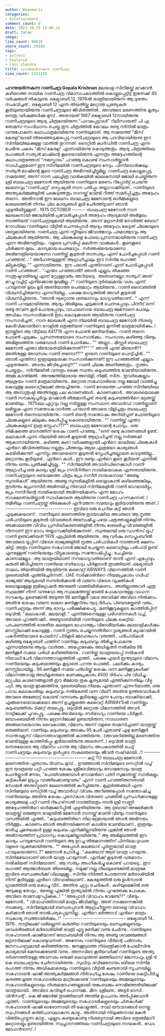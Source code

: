 ```yaml
---
author: Beaumaris
categories:
- Entertainment
comment_count: 0
date: 2022-10-15 15:00:11
draft: false
image: ''
like_count: 96619
share_count: 29140
tags:
- actress
- Featured
- rani chandra
title: പറന്നുയർന്നകന്ന റാണിചന്ദ്ര
view_count: 1241210
---
```


**പറന്നുയർന്നകന്ന റാണിചന്ദ്ര** **Gopala Krishnan** മലയാള സിനിമയ്ക്ക് മറക്കാൻ കഴിയാത്ത നായിക റാണിചന്ദ്ര വിമാനാപകടത്തിൽ കൊല്ലപ്പെട്ടിട്ട് ഇന്നേക്ക് 45 വർഷങ്ങൾ തികയുന്നു. ഒക്ടോബര്‍ 12, 1976ല്‍ രാത്രിയായിരുന്ന ആ ദുരന്തം സംഭവിച്ചത്.. ഒക്ടോബർ 12 എന്ന തിയതിയ്ക്കു മറ്റൊരു പ്രത്യേകത കൂടിയുണ്ടായിരുന്നു റാണിചന്ദ്രയുടെ ജീവിതത്തിൽ.. അവരുടെ മരണത്തിനു കൃത്യം ഒമ്പതു വർഷങ്ങൾക്കു മുമ്പ്.. അതായത് 1967 ഒക്ടോബർ 12നായിരുന്നു റാണിചന്ദ്രയുടെ ആദ്യ ചിത്രമായിരുന്ന "പാവപ്പെട്ടവൾ" റിലീസായത്! പി എ തോമസ് സംവിധാനം ചെയ്ത ഈ ചിത്രത്തിൽ കേവലം രണ്ടു സീനിൽ മാത്രം വന്നുപോകുന്ന കഥാപാത്രമായിരുന്നു റാണിയുടേത്. ആ സമയത്ത് "മിസ് കേരള"യായി തിരഞ്ഞെടുക്കപ്പെട്ട റാണിചന്ദ്രയുടെ ആ പദവിയായിരുന്നു ഈ സിനിമയിലേക്കുള്ള വാതിൽ തുറന്നത്. ടൈറ്റിൽ കാർഡിൽ റാണിചന്ദ്ര എന്ന പേരിനു പകരം "മിസ് കേരള" എന്നായിരുന്നു കൊടുത്തതും. ആദ്യ ചിത്രത്തിലെ രംഗങ്ങൾ സത്യൻ മാഷിന്റെ കൂടെയായിരുന്നു എന്നതും അദ്ദേഹത്തിന്റെ കഥാപാത്രത്തോട് "നമസ്കാരം" പറഞ്ഞു കൊണ്ട് സംസാരിയ്ക്കാൻ സാധിച്ചതുമാണ് ഈ സിനിമയിൽ റാണിചന്ദ്രയുടെ നേട്ടം. പിന്നീടൊരിക്കലും സത്യൻ മാഷിന്റെ കൂടെ റാണിചന്ദ്ര അഭിനയിച്ചിട്ടുമില്ല. റാണിചന്ദ്ര കൊല്ലപ്പെട്ട സമയത്ത്, അന്ന് നാന ചലച്ചിത്ര വാരികയില്‍ ലേഖകനായി ജോലി ചെയ്തിരുന്ന ശ്രീ ബാലചന്ദ്ര മേനോൻ ആയിരുന്നു റാണിയുടെ മരണം റിപ്പോര്‍ട്ട്‌ ചെയ്‌ത ലേഖനവും "റാണിചന്ദ്ര" സ്പെഷ്യല്‍ നാന പതിപ്പും തയ്യാറാക്കിയത്.. റാണിയുടെ അന്ത്യകര്‍മ്മങ്ങളില്‍ പങ്കെടുത്തതും നാനയ്ക്ക് വേണ്ടി റീത്ത് സമര്‍പ്പിച്ചതും അദ്ദേഹം തന്നെ.. അതിനാല്‍ ഈ ലേഖനം ബാലചന്ദ്ര മേനോന്റെ ഓര്‍മ്മകളുടെ ശേഖരത്തില്‍ നിന്നും ചില കാര്യങ്ങൾ കൂടി ചേർത്തിട്ടാണ് ഞാൻ എഴുതിയിട്ടുള്ളത്.. 1975 OCTOBER \------- ബാലചന്ദ്ര മേനോന്‍ നാന ലേഖകനായി ജോലിയില്‍ പ്രവേശിച്ചപ്പോള്‍ അദ്ദേഹം ആദ്യമായി അഭിമുഖം നടത്തിയത് റാണിചന്ദ്രയുമായി ആയിരുന്നു.. അന്ന് മദ്രാസില്‍ നോര്‍ത്ത് ബോഗ് റോഡിലെ റാണിയുടെ വീട്ടില്‍ ചെന്നപ്പോള്‍ ആദ്യം അദ്ദേഹം കേട്ടത് ചിലങ്കയുടെ ശബ്ദമായിരുന്നു. റാണിചന്ദ്ര എന്ന സ്ത്രീയുടെ ജീവാത്മാവും പരമാത്മാവും ആ ചിലങ്കകള്‍ ആയിരുന്നു.. ആ ചിലങ്കകളെ പോലെ പ്രസന്നമായിരുന്നു റാണിചന്ദ്ര എന്ന അഭിനേത്രിയും.. വളരെ പ്രസരിപ്പ് കലര്‍ന്ന വാക്കുകള്‍.. കൂടെകൂടെ ചിരിക്കുന്ന മുഖം.. മാന്യമായ പെരുമാറ്റം.. നര്‍ത്തകിയെയാണോ അഭിനേത്രിയെയാണോ റാണിയ്ക്ക് കൂടുതൽ താത്പര്യം എന്ന് ചോദിച്ചപ്പോള്‍ റാണി പറഞ്ഞത്... " അര്‍ഹതയുള്ളത് ആഗ്രഹിച്ചാലും ഈ സിനിമ രംഗത്ത് കിട്ടുകയില്ല.."" എന്നായിരുന്നു.. ഈ പരാതി എന്തിനാണ് എന്ന് ചോദിച്ചപ്പോള്‍ റാണി പറഞ്ഞത്... "എന്താ പറഞ്ഞാല്‍!! ഞാന്‍ എല്ലാം തികഞ്ഞ സന്തുഷ്ടവതിയല്ല എന്ന് മറ്റുള്ളവരും അറിയട്ടെ.. അതാണല്ലോ സത്യം!! അത് മറച്ചു വച്ചിട്ട് എനിക്കൊരു മുഖമില്ല...!" റാണിയുടെ ദുര്‍ബലമായ വശം എന്ന് പറയുന്നത് മുഖം മൂടി അണിയാത്ത പെരുമാറ്റം ആയിരുന്നു.. റാണി ദൈവത്തില്‍ വിശ്വസിച്ചിരുന്നോ എന്നറിയില്ല.. പക്ഷെ ഭാഗ്യത്തില്‍ അവര്‍ കൂടുതല്‍ വിശ്വസിച്ചിരുന്നു.. "ഞാന്‍ നൂറ്റൊന്നു ശതമാനവും ഭാഗ്യവതിയാണ്.. " എന്ന് റാണി പറയുമായിരുന്നു. ആദ്യം അഭിമുഖം എടുക്കാന്‍ ചെന്നപ്പോഴും പിന്നീട് ഒന്ന് രണ്ടു തവണ കൂടി പോയപ്പോഴും, വാചാലനായ ബാലചന്ദ്ര മേനോനെ പോലും അധികം സംസാരിക്കാന്‍ ഇടം കൊടുക്കാതെ ആയിരുന്നു റാണിചന്ദ്ര സംസാരിച്ചത്.. നാന ലേഖകൻ എന്ന നിലയിൽ ബാലചന്ദ്ര മേനോന്‍ നിശബ്ദ കേള്‍വിക്കാരന്‍റെ റോളില്‍ ഒതുങ്ങിയത് റാണിയുടെ മുന്നില്‍ മാത്രമായിരിക്കും..! ഇടയ്ക്കിടെ ആ വീട്ടിലെ 441719 എന്ന ഫോണ്‍ മണിയടിക്കും.. റാണി തന്നെ ഫോണ്‍ എടുക്കും.. പ്രസന്നതയോടെ സംസാരിക്കും.. സംസാരം കഴിഞ്ഞു വീണ്ടും അഭിമുഖത്തിനു വരുമ്പോള്‍ റാണി ചോദിക്കും.. "" അല്ലാ... മിസ്റ്റര്‍ ബാലചന്ദ്ര മേനോന്‍ എന്താ മിണ്ടാതെയിരിക്കുന്നത്??"" "" ഞാന്‍ എന്ത് മിണ്ടാന്‍?? അതിനുള്ള അവസരം റാണി തന്നോ??"" ഉടനെ റാണിയുടെ പൊട്ടിച്ചിരി.. "" ഞാന്‍ എന്തിനാ ഇത്രയുമൊക്കെ സംസാരിക്കുന്നത്!! ഈ പറഞ്ഞതില്‍ എല്ലാം എഴുതരുതേ.. ഞാനും ജീവിച്ചോട്ടെ!!!"" റാണി ചിലങ്ക അണിഞ്ഞതും.. നൃത്തം ചെയ്തതും.. സിനിമയില്‍ വന്നതും ഒക്കെ സ്വന്തം കുടുംബത്തിനു വേണ്ടിയായിരുന്നു.. അമ്മ കാന്തിമതി.. അനുജത്തിമാരായ അമ്പിളി, നിമ്മി, സീത.. ഇവര്‍ക്കെല്ലാം ആശ്രയം റാണി മാത്രമായിരുന്നു.. മറ്റൊരു സഹോദരിയെ നല്ല ജോലി വാങ്ങിച്ചു കൊടുത്തു കുവൈറ്റിലേക്ക് അയച്ചിരുന്നു.. റാണി നേരത്തെ പറഞ്ഞ സിനിമയിലെ ആ അസന്തുഷ്ടി അതിനുള്ള പല കാരണങ്ങള്‍.. കാരണക്കാര്‍.. അവരെയൊക്കെ റാണി സൗകര്യപൂര്‍വ്വം മറക്കാന്‍ തീരുമാനിച്ചത് തന്റെ കുടുംബത്തിന്‍റെ ഭദ്രതയ്ക്ക് വേണ്ടിയും.. 1975ലെ ഏറ്റവും നല്ല നടിയ്ക്കുള്ള സംസ്ഥാന അവാര്‍ഡ്‌ റാണിയ്ക്കാണ് ലഭിയ്ക്കുക എന്ന സന്തോഷ വാര്‍ത്ത പറയാന്‍ അവരെ വിളിച്ചതും ബാലചന്ദ്ര മേനോന്‍ തന്നെയായിരുന്നു.. റാണി തന്റെ സന്തോഷം അറിയിച്ചത് ഫോണിലൂടെ ചിലങ്കകളുടെ കിലുക്കം കേള്‍പ്പിച്ചു കൊണ്ടായിരുന്നു.. "" റാണിയ്ക്ക് എന്താ ചിലങ്കകളോട് ഇത്ര സ്നേഹം???"" ബാലചന്ദ്ര മേനോന്റെ ചോദ്യം.. ഒരു നിമിഷത്തെ മൗനത്തിന് ശേഷം റാണി പറഞ്ഞു.. "ഒന്ന് രണ്ടു കാരണങ്ങള്‍ ഉണ്ട്.. കലാകാരി എന്ന നിലയില്‍ ഞാന്‍ കൂടുതല്‍ ആഗ്രഹിച്ചത് നല്ല നര്‍ത്തകി ആകാനായിരുന്നു.. കഴിഞ്ഞ കുറെ വര്‍ഷങ്ങളായി എന്‍റെ കാലിലെ ചിലങ്കകള്‍ എന്‍റെ ജീവിതത്തിലെ നല്ലതും ചീത്തയും ആയ എത്രയോ കാര്യങ്ങള്‍ കണ്ടിരിക്കുന്നു!! എന്നിട്ടും അവയെന്നെ കൂടുതല്‍ സ്നേഹിച്ചതല്ലാതെ വെറുത്തില്ല... മറ്റൊന്നും കൂടിയുണ്ട്.. എന്‍റെ കാര്‍.. ഈ രണ്ടും എന്‍റെ കൂടെ കൂടിയത് എന്നില്‍ നിന്നും ഒന്നും പ്രതീക്ഷിച്ചിട്ടല്ല.. "" സിനിമയില്‍ അവാര്‍ഡിനെക്കാള്‍ റാണി ആഗ്രഹിച്ച ഒരു കാര്യം ശ്രീ പ്രേം നസീറിന്‍റെ നായികയാകുക എന്നതായിരുന്നു.. റാണിചന്ദ്രയുടെ രണ്ടാമത്തെ ചിത്രം പ്രേം നസീർ നായകനായ "അഞ്ചു സുന്ദരികൾ" ആയിരുന്നു. അഞ്ചു സുന്ദരികളിൽ ഒരാളാകാൻ കഴിഞ്ഞെങ്കിലും, തുടർന്നും പ്രേംനസീർ അഭിനയിച്ച നിരവധി സിനിമകളിൽ റാണി ഭാഗമായിട്ടും, പ്രേം നസീറിന്റെ നായികയായി അഭിനയിക്കണം എന്ന മോഹം സാക്ഷാത്‌കരിയ്ക്കാൻ സാധിക്കാതെ ആയിരുന്നു റാണിചന്ദ്ര പറന്നകന്നത്..! തമിഴിലും റാണിചന്ദ്രയ്ക്ക് തിരക്കുകൾ ഏറിവരുന്ന സമയവും കൂടിയായിരുന്നു അത്..! \---------------------------------- ഇവിടെ ഒരു ചെറിയ കട്ട്‌ ഞാന്‍ എടുക്കുകയാണ്.. റാണിയുടെ മരണത്തിനു ഇടയാക്കിയ അവരുടെ ആ നൃത്ത പരിപാടിയുടെ കൂടുതല്‍ വിവരങ്ങള്‍ അന്വേഷിച്ചു പഴയ പത്രത്താളുകളിൽ നിന്നും അക്കാലത്തെ വിവിധ പ്രസിദ്ധീകരണങ്ങളിൽ നിന്നും ശേഖരിച്ച വിവരങ്ങളിൽ നിന്നാണ് ഈ ഭാഗം തയ്യാറാക്കിയിരിക്കുന്നത്.. സ്വന്തമായി ഒരു ഡാന്‍സ് ട്രൂപ് റാണി ഉണ്ടാക്കിയത് 1976 ഏപ്രിലില്‍ ആയിരുന്നു.. ആ വര്‍ഷം സെപ്തംബറില്‍ അവരുടെ ട്രൂപ്പിന് വിദേശ രാജ്യങ്ങളില്‍ നൃത്ത പരിപാടികള്‍ നടത്താന്‍ ക്ഷണം കിട്ടി. അതും റാണിയുടെ സഹോദരി ജോലി ചെയ്യുന്ന കുവൈറ്റിലും പരിപാടി ഉണ്ട് എന്നുള്ളത് റാണിയെയും വീട്ടുകാരെയും സന്തോഷിപ്പിച്ചു.. ചേച്ചിയെ കാണാമല്ലോ.. ആ യാത്രയിലാണ് സൗഭാഗ്യവതിയാണ് താന്‍ എന്ന് എപ്പോഴും കരുതി ജീവിച്ചിരുന്ന റാണിയെ ദൗര്‍ഭാഗ്യം പിടികൂടാന്‍ തുടങ്ങിയത്..ഒക്ടോബര്‍ നാലാം തിയതിയിൽ ആയിരുന്നു കുവൈറ്റ്‌ AIRWAYS വിമാനത്തില്‍ റാണി ദുബൈയില്‍ എത്തിച്ചേര്‍ന്നത്.. UAE സര്‍ക്കാരിന്‍റെ നിയമപ്രകാരം ഗള്‍ഫ്‌ രാജ്യത്ത് ആദ്യമായി സന്ദര്‍ശിക്കാന്‍ ന്‍ വരുന്ന വിദേശ വ്യക്തികള്‍ രേഖാമൂലമുള്ള ഇമിഗ്രേഷന്‍ അനുമതി വാങ്ങിയിരിക്കണം.. അതില്ലാത്തവര്‍ ഏതു സ്ഥലത്ത് നിന്ന് വന്നുവോ ആ സ്ഥലത്തേയ്ക്ക് മടങ്ങി പോകുവാനുള്ള വാഹന സൗകര്യം ഉണ്ടെങ്കില്‍ അടുത്ത 96 മണിക്കൂര്‍ വരെ അവര്‍ക്ക് അവിടെ നില്‍ക്കാം. അതിനു ശേഷം വരുന്ന ഓരോ മണിക്കൂറിനും നൂറു ദിര്‍ഹം പിഴയടയ്ക്കേണ്ടി വരും.. റാണിചന്ദ്രയും അന്ന് ആ ഭാഗ്യം പരീക്ഷിക്കപെട്ടു.. മണിക്കൂറുകളുടെ കാത്തിരിപ്പിന് ഒടുവില്‍, "കലാകാരി.. മലയാളീ.." എന്നിങ്ങനെയുള്ള പരിഗണനകള്‍ വച്ച്, അവരെ പുറത്തിറക്കി.. അബുദാബിയില്‍ റാണിയുടെ ചിലങ്ക കെട്ടിയ പദചലനത്തില്‍ ഭാരതീയ കലയുടെ മാഹാത്മ്യം വിദേശീയർക്കും മലയാളികള്‍ക്കും മനസ്സിലാക്കി കൊടുത്തു.. റാണി നൃത്തം ചെയ്യുന്നതിന്‍റെ ദൃശ്യങ്ങൾ ക്യാമറയില്‍ പകര്‍ത്തിയവരെ പോലിസ് പിടികൂടി മോഹഭംഗം വരുത്തി.. പരിപാടികള്‍ കഴിഞ്ഞു ഒക്ടോബര്‍ പത്തിന് റാണിയും കുടുംബവും തിരിച്ചു പോകുന്നു എന്നായിരുന്നു ആദ്യം വാര്‍ത്ത.. അപ്പോഴേക്കും അധികൃതര്‍ നല്‍കിയ 96 മണിക്കൂര്‍ സമയ പരിധി കഴിഞ്ഞിരുന്നു.. റാണിയ്ക്ക് യാത്രയയപ്പ് നല്‍കാന്‍ നിരവധി പേർ വിമാനത്താവളത്തില്‍ എത്തി.. പക്ഷെ എയര്‍ ഇന്ത്യയുടെ വിമാനം റാണിയെയും കുടുംബത്തെയും കൂട്ടാതെ പറന്നു പൊങ്ങി.. പലര്‍ക്കും കാര്യം മനസ്സിലായില്ല.. 96 മണിക്കൂര്‍ സമയ പരിധിയ്ക്ക് ശേഷം വന്ന മണിക്കൂറുകള്‍ക്ക് വിമാനത്താവള അധികൃതരുടെ കണക്കുപ്രകാരം 4500 ദിര്‍ഹം പിഴ വിധിച്ചു.. മറ്റുചില കാരണങ്ങളാൽ ഈ ഭീമമായ തുക കൃത്യമായി എത്തിക്കുന്നതിലും വീഴ്ച പറ്റി. ആ യാത്ര മുടക്കത്തിനു, ദുബൈയിലെ നിയമം എന്താണ് എന്നറിയാത്ത, ഒരു പാവം കലാകാരിയും കുടുംബവും നല്‍കേണ്ടി വന്ന വില!!! അതിനു ഉത്തരവാദികള്‍ അവരെ അങ്ങോട്ട്‌ കൊണ്ട് വന്നവരും കൂടിയല്ലേ എന്ന ചോദ്യം ബാക്കിയാക്കി, എങ്ങനെയൊക്കെയോ അന്ന് ഉച്ചയ്ക്കത്തെ കുവൈറ്റ്‌ AIRWAYSല്‍ റാണിയ്ക്കും കുടുംബത്തിനും ടിക്കറ്റ് തരപ്പെട്ടു.. ഒടുവിൽ മറ്റൊരു വിമാനത്തിൽ അവർ നാട്ടിലേക്ക് പുറപ്പെട്ടു.. പക്ഷെ അവിടെയും ദൗര്‍ഭാഗ്യം റാണിയെ പിടികൂടി.. ബോംബെയിൽ നിന്നും മദ്രാസിലേക്ക് ഉണ്ടായിരുന്ന, സാധാരണ അങ്ങനെയൊന്നും വൈകാത്ത, വിമാനം അന്ന് വളരെ താമസിച്ചാണ് യാത്രയ്ക്ക് ഒരുങ്ങിയത്. റാണിയും കുടുംബവും അടക്കം 95 പേര്‍ ഏതാണ്ട് ഏഴു മണിക്കൂര്‍ സാന്താക്രൂസ് വിമാനത്താവളത്തില്‍ കാത്തിരുന്നു.. (അവരറിഞ്ഞില്ല മരണത്തിനു വേണ്ടിയുള്ള കാത്തിരിപ്പും കൂടിയായിരുന്നു അതെന്ന്..) ഒടുവിൽ രാത്രി ഒന്നരയോടെ ആ വിമാനം പറന്നു ആ വിമാനം അപകടത്തിൽ പെട്ട് റാണിചന്ദ്രയും കുടുംബവും ഉൾപ്പടെ സകലരുടെയും ജീവൻ നഷ്‌ടമായി...!! \------------------------------------------------- കട്ട്‌ TO ബാലചന്ദ്ര മേനോന്‍.. മരണത്തിനു ഏതാനും ദിവസം മുമ്പ്... ഊഞ്ഞാല്‍ സിനിമയുടെ സെറ്റില്‍ വച്ച് ഈ യാത്രയെ പറ്റി പറഞ്ഞ ശേഷം ശ്രീദേവിയോടും സോമനോടും യാത്ര ചോദിയ്ക്കാന്‍ നേരം, "പോയിവരുമ്പോള്‍ സോമന്‍റെ പത്നി സുജാതയ്ക്ക് സാരികളും കുട്ടികള്‍ക്ക് ഉടുപ്പും വാങ്ങിക്കൊണ്ടുവരും" എന്ന് റാണി പറഞ്ഞിരുന്നതായി സോമൻ അനുസ്മരണ ലേഖനത്തിൽ കുറിച്ചിരുന്നു.. മുഹൂര്‍ത്തങ്ങള്‍ എന്ന സിനിമയുടെ സെറ്റില്‍ വച്ച് അവാര്‍ഡ്‌ വിവരം അറിഞ്ഞപ്പോള്‍ സന്തോഷിച്ച റാണിയെയും അതിനു ശേഷം പുരസ്‌കാര വിതരണ ചടങ്ങിൽ പ്രസംഗിക്കാനുള്ള കാര്യങ്ങളെ പറ്റി റാണി റിഹേഴ്‌സൽ നടത്തിയതും നടന്‍ ശ്രീ സണ്ണി അദ്ദേഹത്തിന്‍റെ ഓര്‍മ്മക്കുറിപ്പില്‍ എഴുതിയിരുന്നു.. ആ ദുബായ്-അമേരിക്കന്‍ യാത്രയ്ക്ക് ഒരുങ്ങുന്ന വേളയില്‍ മേനോന്‍ നാനയ്ക്ക് വേണ്ടി വീണ്ടും റാണിയുടെ വസതിയില്‍ എത്തി.. "കുടുംബത്തിന്‍റെ നില ഭദ്രമായാല്‍ ഞാന്‍ അഭിനയം നിര്‍ത്തും.. കാരണം ഞാന്‍ അഭിനയിക്കുന്നത് കാശിനു വേണ്ടിയാണ്.. ഇത്രയും ഭാരിച്ച ചുമതലകള്‍ ഉള്ള കുടുംബം എനിക്കില്ലായിരുന്നു എങ്കില്‍ ഞാന്‍ അഭിനയത്തിന് പ്രാധാന്യം കൊടുക്കില്ലായിരുന്നു.." ആ അഭിമുഖത്തില്‍ ഈ കാര്യം പറയുമ്പോള്‍ റാണിയുടെ ആ ഉറച്ച തീരുമാനത്തിന് പിന്നിലെ ദൃഡത വളരെ വ്യക്തമായിരുന്നു.. "" അപ്പോള്‍ കലയോട് പൂര്‍ണ്ണമായി യാത്ര പറയുകയാണോ..?" മേനോന്‍ ചോദിച്ചു.. "കലയോട് ആര് യാത്ര പറയുന്നു.. സിനിമയോടാണ് ഞാന്‍ യാത്ര പറയുന്നത്.. എനിക്ക് കൂടുതല്‍ വരുമാനം നല്‍കിയത് സിനിമയാണ്.. ആ സത്യം അംഗീകരിച്ചു കൊണ്ട് പറയട്ടെ.. ഈ രംഗത്ത് ആത്മാര്‍ത്ഥത തീരെയില്ല.. നമുക്ക് നല്ല നിലയുണ്ടെങ്കിൽ മാത്രമേ ഇവിടെ ബന്ധങ്ങള്‍ക്ക് വിലയുള്ളൂ.. സിനിമ നിര്‍ത്തി പോരുന്നത് മദിരാശിയില്‍ നിന്ന് കൂടിയുള്ള എന്‍റെ വിടവാങ്ങലാണ്.. കേരളത്തില്‍ ഒരു ഉള്‍നാടന്‍ ഗ്രാമത്തില്‍ ഒരു കൊച്ചു വീട്.. അതിനു ചുറ്റും ചെടികള്‍.. കഴിയുമെങ്കില്‍ ഒരു അടുക്കള തോട്ടം.. അതല്ല എങ്കില്‍ ഇന്ത്യയില്‍ നിന്നും പുറത്തേക്കു പോകുക.. അവിടെ താമസമുറപ്പിക്കുക..! " "അപ്പോള്‍ വിവാഹം വേണ്ടേ??" വീണ്ടും മേനോന്‍.. " വിവാഹത്തിനായി മാത്രം ജീവിക്കില്ല.. അത് നടക്കുന്നെങ്കില്‍ നടക്കട്ടെ.. സിനിമയുമായി ബന്ധപ്പെടാന്‍ ആഗ്രഹിയ്ക്കുന്ന ഒരാളെ വിവാഹം കഴിക്കാന്‍ ഞാന്‍ താല്‍പര്യപ്പെടുന്നില്ല.. എന്‍റെ ഭര്‍ത്താവ് എന്‍റെ മാത്രം സ്വകാര്യ സ്വത്തായിരിക്കും..!" \-------------------------------- ഒക്ടോബര്‍ 14.. 1976.. നാട്ടിലേക്ക് വരില്ലെന്ന് കരുതിയ റാണിയുടെയും ബന്ധുക്കളുടെയും ശവശരീരങ്ങള്‍ മദിരാശിയില്‍ രാത്രി എട്ടു മണിക്ക് വന്നു ചേര്‍ന്നു.. റാണിയുടെ സഹോദരന്‍ ഷാജിയാണ് ബോംബയില്‍ നിന്നും ആ അഞ്ചു ശവമഞ്ചങ്ങൾ മദ്രാസിലേക്ക് കൊണ്ടുവന്നത്.. അന്നേരം റാണിയുടെ വീടിന്റെ പരിസരം ജനസഹസ്രമായി കഴിഞ്ഞിരുന്നു.. ജനക്കൂട്ടത്തെ നിയന്ത്രിക്കാന്‍ പോലീസിനു കാര്യമായി മെനക്കെടേണ്ടി വന്നു.. അന്നവിടെ കൂടിയവര്‍ക്ക് റാണിയുടെ അന്ത്യ ദര്‍ശനത്തിനുള്ള അവസരം ഒരുക്കി കൊടുത്തത് മഞ്ഞിലാസ് ജോസഫും ശ്രീ ടി കെ ബാലചന്ദ്രനും ചേര്‍ന്നായിരുന്നു.. സുധീറും രവിമേനോനും ഒഴികെ സിനിമ രംഗത്ത് നിന്നും അധികമാരെയും റാണിയുടെ വീട്ടിൽ കണ്ടതായി സൂചനയില്ല. സഹോദരന്‍ ഷാജി അന്ത്യകര്‍മ്മങ്ങള്‍ നിര്‍വഹിച്ച ശേഷം റാണിയെ കെട്ടിപിടിച്ചു കരഞ്ഞ മൂത്ത സഹോദരിയെ മാറ്റിക്കൊണ്ട് റാണിയുടെയും അമ്മയുടെയും സഹോദരികളുടെയും നിശ്ചലദേഹങ്ങളുമായി നുങ്കംബക്കം സെമിത്തേരിയിലേക്ക് യാത്രയായി.. അവിടെ കവിയൂര്‍ പൊന്നമ്മ.. മീന. ശ്രീലത.. അടൂര്‍ ഭാസി.. വിൻസന്റ്.. കെ ജി ജോര്‍ജ് തുടങ്ങിയവര്‍ അന്തിമ ഉപചാരം അര്‍പ്പിക്കുവാന്‍ എത്തി.. റാണിയുടെയും അമ്മയുടെയും സഹോദരികളുടെയും ചിതകൾക്ക് സഹോദരന്‍ ഷാജി ഓരോന്നായി തീ കൊളുത്തി.. നാല് യൗവനങ്ങൾ നെയ്ത സ്വപ്‌നങ്ങള്‍ കത്തിചാമ്പലാകുന്ന കാഴ്ച.. അതിനായി നിയുക്തനായ മകന്‍ വിങ്ങിപ്പൊട്ടുന്ന കാഴ്ച.. എല്ലാം കണ്ടുകൊണ്ടു നിശബ്ദനായി അവിടെ ഒതുങ്ങിമാറി മറ്റൊരാളും ഉണ്ടായിരിന്നു. സ്വപ്നാടനത്തിലെ റാണിചന്ദ്രയുടെ നായകൻ.. ഡോ. മോഹൻദാസ്..!